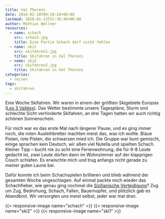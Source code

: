 ```yaml
---
title: Val Thorens
date: 2014-02-18T00:10:24+00:00
lastmod: 2020-01-13T21:38:49+00:00
author: Mathias Wellner
resources:
  - name: schach
    src: schach.jpg
    title: Eine Partie Schach darf nicht fehlen
  - name: ski1
    src: skifahren1.jpg
    title: Skifahren in Val Thorens
  - name: ski2
    src: skifahren2.jpg
    title: Skifahren in Val Thorens
categories:
  - reisen
tags:
  - skifahren
---
```

Eine Woche Skifahren. Wir waren in einem der größten Skigebiete Europas ([Les 3 Vallées](http://www.les3vallees.com/)). Das Wetter bestimmte unsere Tagespläne, Sturm und schlechte Sicht verhinderte Skifahren, an drei Tagen hatten wir auch richtig schönen Sonnenschein. 
<!--more-->

Für mich war es das erste Mal nach längerer Pause, und es ging immer noch, die roten Ausleihbretter machten meist das, was ich wollte. Blaue Pisten, rote Pisten, die schwarzen mied ich. Die Gruppe war bunt gemischt, einige sprachen kein Deutsch, wir aßen viel Nutella und spielten Schach. Kleiner Tipp &#8211; bucht nie zu acht eine Ferienwohnung, die für 6-8 Leute gedacht ist, zwei Leute dürfen dann im Wohnzimmer auf der klapprigen Couch schlafen. Es erwischte mich und trug anfangs nicht gerade zu meiner guten Laune bei. 

Dafür konnte ich beim Schachspielen brillieren und blieb während der gesamten Woche ungeschlagen. Auf einmal packte mich wieder das Schachfieber, wie genau ging nochmal die [Sizilianische Verteidigung](http://de.wikipedia.org/wiki/Sizilianische_Verteidigung)? Zug um Zug, Bedrohung, Schach, Fallen, Bauernopfer, und plötzlich gab es Abendbrot. Wir versorgten uns meist selbst, jeder war mal dran. 

{{< responsive-image name="schach" >}}
{{< responsive-image name="ski2" >}}
{{< responsive-image name="ski1" >}}